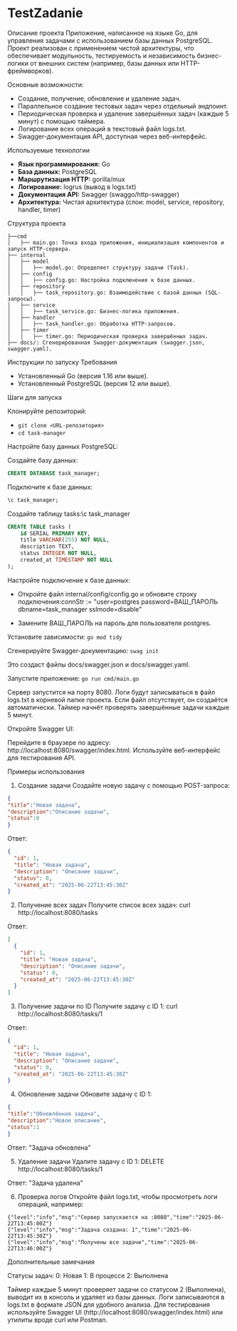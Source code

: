 ﻿# TestZadanie
Описание проекта
Приложение, написанное на языке Go, для управления задачами с использованием базы данных PostgreSQL. Проект реализован с применением чистой архитектуры, что обеспечивает модульность, тестируемость и независимость бизнес-логики от внешних систем (например, базы данных или HTTP-фреймворков). 

Основные возможности:

- Создание, получение, обновление и удаление задач.
- Параллельное создание тестовых задач через отдельный эндпоинт.
- Периодическая проверка и удаление завершённых задач (каждые 5 минут) с помощью таймера.
- Логирование всех операций в текстовый файл logs.txt.
- Swagger-документация API, доступная через веб-интерфейс.

Используемые технологии

- **Язык программирования:** Go
- **База данных:** PostgreSQL
- **Маршрутизация HTTP:** gorilla/mux
- **Логирование:** logrus (вывод в logs.txt)
- **Документация API:** Swagger (swaggo/http-swagger)
- **Архитектура:** Чистая архитектура (слои: model, service, repository, handler, timer)

Структура проекта
```text
├──cmd
│   ├── main.go: Точка входа приложения, инициализация компонентов и запуск HTTP-сервера.
├── internal
│   ├── model
│   │   ├── model.go: Определяет структуру задачи (Task).
│   ├── config
│   │   ├── config.go: Настройка подключения к базе данных.
│   ├── repository
│   │   ├── task_repository.go: Взаимодействие с базой данных (SQL-запросы).
│   ├── service
│   │   ├── task_service.go: Бизнес-логика приложения.
│   ├── handler
│   │   ├── task_handler.go: Обработка HTTP-запросов.
│   ├── timer
│   │   ├── timer.go: Периодическая проверка завершённых задач.
├── docs/: Сгенерированная Swagger-документация (swagger.json, swagger.yaml).
```
Инструкции по запуску
Требования

- Установленный Go (версия 1.16 или выше).
- Установленный PostgreSQL (версия 12 или выше).

Шаги для запуска

Клонируйте репозиторий:
- ```git clone <URL-репозитория>```
- ```cd task-manager```


Настройте базу данных PostgreSQL:

Создайте базу данных:
```SQL
CREATE DATABASE task_manager;
```
Подключите к базе данных:
```SQL
\c task_manager;
```

Создайте таблицу tasks:\c task_manager
```SQL
CREATE TABLE tasks (
    id SERIAL PRIMARY KEY,
    title VARCHAR(255) NOT NULL,
    description TEXT,
    status INTEGER NOT NULL,
    created_at TIMESTAMP NOT NULL
);
```




Настройте подключение к базе данных:

- Откройте файл internal/config/config.go и обновите строку подключения:connStr := "user=postgres password=ВАШ_ПАРОЛЬ dbname=task_manager sslmode=disable"

- Замените ВАШ_ПАРОЛЬ на пароль для пользователя postgres.


Установите зависимости:
```go mod tidy```


Сгенерируйте Swagger-документацию:
```swag init```

Это создаст файлы docs/swagger.json и docs/swagger.yaml.

Запустите приложение:
```go run cmd/main.go```


Сервер запустится на порту 8080.
Логи будут записываться в файл logs.txt в корневой папке проекта. Если файл отсутствует, он создаётся автоматически.
Таймер начнёт проверять завершённые задачи каждые 5 минут.


Откройте Swagger UI:

Перейдите в браузере по адресу: http://localhost:8080/swagger/index.html.
Используйте веб-интерфейс для тестирования API.



Примеры использования
1. Создание задачи
Создайте новую задачу с помощью POST-запроса:
```JSON
{
"title":"Новая задача",
"description":"Описание задачи",
"status":0
}
```

Ответ:
```JSON
{
  "id": 1,
  "title": "Новая задача",
  "description": "Описание задачи",
  "status": 0,
  "created_at": "2025-06-22T13:45:30Z"
}
```

2. Получение всех задач
Получите список всех задач:
curl http://localhost:8080/tasks

Ответ:
```JSON
[
  {
    "id": 1,
    "title": "Новая задача",
    "description": "Описание задачи",
    "status": 0,
    "created_at": "2025-06-22T13:45:30Z"
  }
]
```
3. Получение задачи по ID
Получите задачу с ID 1:
curl http://localhost:8080/tasks/1

Ответ:
```JSON
{
  "id": 1,
  "title": "Новая задача",
  "description": "Описание задачи",
  "status": 0,
  "created_at": "2025-06-22T13:45:30Z"
}
```

4. Обновление задачи
Обновите задачу с ID 1:
```JSON
{
"title":"Обновлённая задача",
"description":"Новое описание",
"status":1
}
```

Ответ:
"Задача обновлена"

5. Удаление задачи
Удалите задачу с ID 1:
DELETE http://localhost:8080/tasks/1

Ответ:
"Задача удалена"


6. Проверка логов
Откройте файл logs.txt, чтобы просмотреть логи операций, например:
```
{"level":"info","msg":"Сервер запускается на :8080","time":"2025-06-22T13:45:00Z"}
{"level":"info","msg":"Задача создана: 1","time":"2025-06-22T13:45:30Z"}
{"level":"info","msg":"Получены все задачи","time":"2025-06-22T13:46:00Z"}
```
Дополнительные замечания

Статусы задач:
0: Новая
1: В процессе
2: Выполнена

Таймер каждые 5 минут проверяет задачи со статусом 2 (Выполнена), выводит их в консоль и удаляет из базы данных.
Логи записываются в logs.txt в формате JSON для удобного анализа.
Для тестирования используйте Swagger UI (http://localhost:8080/swagger/index.html) или утилиты вроде curl или Postman.

